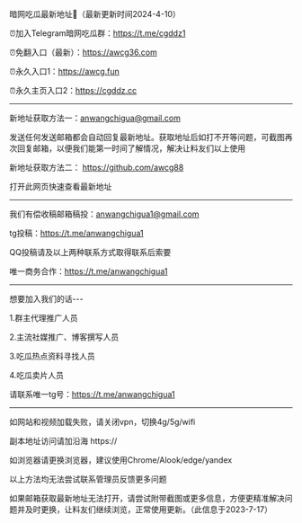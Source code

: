 暗网吃瓜最新地址👋（最新更新时间2024-4-10）

⏰加入Telegram暗网吃瓜群：https://t.me/cgddz1

⏰免翻入口（最新）：https://awcg36.com

⏰永久入口1：https://awcg.fun

⏰永久主页入口2：https://cgddz.cc 

************************************************************************************************************************************

新地址获取方法一：anwangchigua@gmail.com

发送任何发送邮箱都会自动回复最新地址。获取地址后如打不开等问题，可截图再次回复邮箱，以便我们能第一时间了解情况，解决让料友们以上使用

新地址获取方法二： https://github.com/awcg88

打开此网页快速查看最新地址
***********************************************************************************************************************************
我们有偿收稿邮箱稿投：anwangchigua1@gmail.com

tg投稿：https://t.me/anwangchigua1

QQ投稿请及以上两种联系方式取得联系后索要

唯一商务合作：https://t.me/anwangchigua1
***********************************************************************************************************************************
想要加入我们的话---

1.群主代理推广人员

2.主流社媒推广、博客撰写人员

3.吃瓜热点资料寻找人员

4.吃瓜卖片人员

请联系唯一tg号：https://t.me/anwangchigua1
***********************************************************************************************************************************

如网站和视频加载失败，请关闭vpn，切换4g/5g/wifi

副本地址访问请加沿海 https://

如浏览器请更换浏览器，建议使用Chrome/Alook/edge/yandex

以上方法均无法尝试联系管理员反馈更多问题

如果邮箱获取最新地址无法打开，请尝试附带截图或更多信息，方便更精准解决问题并及时更换，让料友们继续浏览，正常使用更新。（此信息于2023-7-17）





